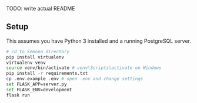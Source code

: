 TODO: write actual README
## Setup
This assumes you have Python 3 installed and a running PostgreSQL server.
```sh
# cd to kemono directory
pip install virtualenv
virtualenv venv
source venv/bin/activate # venv\Scripts\activate on Windows
pip install -r requirements.txt
cp .env.example .env # open .env and change settings
set FLASK_APP=server.py
set FLASK_ENV=development
flask run
```